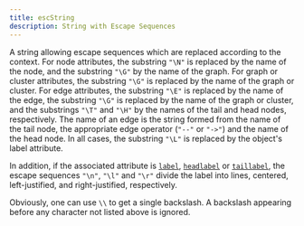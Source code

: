 ```yaml
---
title: escString
description: String with Escape Sequences
---
```

A string allowing escape sequences which are replaced according
to the context.
For node attributes, the substring `"\N"` is replaced by the name of the node,
and the substring `"\G"` by the name of the graph.
For graph or cluster attributes, the substring `"\G"` is replaced by the
name of the graph or cluster.
For edge attributes, the substring `"\E"` is replaced by the name of the edge,
the substring `"\G"` is replaced by the name of the graph or cluster,
and the substrings `"\T"` and `"\H"` by the names of
the tail and head nodes, respectively.
The name of an edge is the string formed from the name of the
tail node, the appropriate edge operator (`"--"` or `"->"`) and the name of the
head node.
In all cases, the substring `"\L"` is replaced by the object's label attribute.

In addition, if the associated attribute is
[`label`](#a:label), [`headlabel`](#a:headlabel) or [`taillabel`](#a:taillabel),
the escape sequences `"\n"`, `"\l"` and `"\r"`
divide the label into lines, centered, left-justified, and right-justified,
respectively.

Obviously, one can use `\\` to get a single backslash. A backslash appearing before any
character not listed above is ignored.
